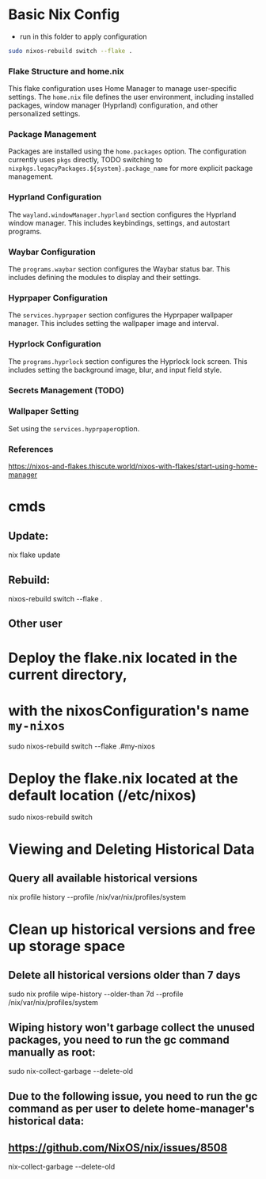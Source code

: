 # Basic Nix Config

- run in this folder to apply configuration
 ```sh
 sudo nixos-rebuild switch --flake .
 ```

### Flake Structure and home.nix

This flake configuration uses Home Manager to manage user-specific settings. The `home.nix` file defines the user environment, including installed packages, window manager (Hyprland) configuration, and other personalized settings.

### Package Management

Packages are installed using the `home.packages` option. The configuration currently uses `pkgs` directly, TODO switching to `nixpkgs.legacyPackages.${system}.package_name` for more explicit package management.

### Hyprland Configuration

The `wayland.windowManager.hyprland` section configures the Hyprland window manager. This includes keybindings, settings, and autostart programs.

### Waybar Configuration

The `programs.waybar` section configures the Waybar status bar. This includes defining the modules to display and their settings.

### Hyprpaper Configuration

The `services.hyprpaper` section configures the Hyprpaper wallpaper manager. This includes setting the wallpaper image and interval.

### Hyprlock Configuration

The `programs.hyprlock` section configures the Hyprlock lock screen. This includes setting the background image, blur, and input field style.

### Secrets Management (TODO)

### Wallpaper Setting
Set using the `services.hyprpaper`option.

### References
https://nixos-and-flakes.thiscute.world/nixos-with-flakes/start-using-home-manager


# cmds
## Update:
nix flake update

## Rebuild:
nixos-rebuild switch --flake .

## Other user
# Deploy the flake.nix located in the current directory,
# with the nixosConfiguration's name `my-nixos`
sudo nixos-rebuild switch --flake .#my-nixos

# Deploy the flake.nix located at the default location (/etc/nixos)
sudo nixos-rebuild switch

# Viewing and Deleting Historical Data 
## Query all available historical versions 
nix profile history --profile /nix/var/nix/profiles/system

# Clean up historical versions and free up storage space

## Delete all historical versions older than 7 days
sudo nix profile wipe-history --older-than 7d --profile /nix/var/nix/profiles/system

## Wiping history won't garbage collect the unused packages, you need to run the gc command manually as root:
sudo nix-collect-garbage --delete-old

## Due to the following issue, you need to run the gc command as per user to delete home-manager's historical data:
## https://github.com/NixOS/nix/issues/8508
nix-collect-garbage --delete-old